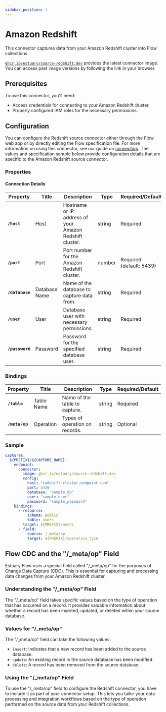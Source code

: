 ```yaml
---
sidebar_position: 1
---
```

# Amazon Redshift

This connector captures data from your Amazon Redshift cluster into Flow collections.

[`ghcr.io/estuary/source-redshift:dev`](https://ghcr.io/estuary/source-redshift:dev) provides the latest connector image. You can access past image versions by following the link in your browser.

## Prerequisites

To use this connector, you'll need:

- Access credentials for connecting to your Amazon Redshift cluster.
- Properly configured IAM roles for the necessary permissions.

## Configuration

You can configure the Redshift source connector either through the Flow web app or by directly editing the Flow specification file. For more information on using this connector, see our guide on [connectors](https://docs.estuary.dev/concepts/connectors/#using-connectors). The values and specification sample below provide configuration details that are specific to the Amazon Redshift source connector.

### Properties

#### Connection Details

| Property        | Title         | Description                                                  | Type    | Required/Default       |
|-----------------|---------------|--------------------------------------------------------------|---------|------------------------|
| **`/host`**     | Host          | Hostname or IP address of your Amazon Redshift cluster.      | string  | Required               |
| **`/port`**     | Port          | Port number for the Amazon Redshift cluster.                 | number  | Required (default: 5439)|
| **`/database`** | Database Name | Name of the database to capture data from.                   | string  | Required               |
| **`/user`**     | User          | Database user with necessary permissions.                    | string  | Required               |
| **`/password`** | Password      | Password for the specified database user.                    | string  | Required               |

### Bindings

| Property          | Title      | Description                    | Type    | Required/Default       |
| ----------------- | ---------- | ------------------------------ | ------- | ---------------------- |
| **`/table`**      | Table Name | Name of the table to capture.   | string  | Required               |
| **`/meta/op`**    | Operation  | Types of operation on records. | string | Optional              |

### Sample

```yaml
captures:
  ${PREFIX}/${CAPTURE_NAME}:
    endpoint:
      connector:
        image: ghcr.io/estuary/source-redshift:dev
        config:
          host: "redshift-cluster.endpoint.com"
          port: 5439
          database: "sample_db"
          user: "sample_user"
          password: "sample_password"
    bindings:
      - resource:
          schema: public
          table: users
        target: ${PREFIX}/users
      - field:
          source: /_meta/op
          target: ${PREFIX}/operation_type
```

## Flow CDC and the "/_meta/op" Field

Estuary Flow uses a special field called "/_meta/op" for the purposes of Change Data Capture (CDC). This is essential for capturing and processing data changes from your Amazon Redshift cluster.

### Understanding the "/_meta/op" Field

The "/_meta/op" field takes specific values based on the type of operation that has occurred on a record. It provides valuable information about whether a record has been inserted, updated, or deleted within your source database.

### Values for "/_meta/op"

The "/_meta/op" field can take the following values:

- `insert`: Indicates that a new record has been added to the source database.
- `update`: An existing record in the source database has been modified.
- `delete`: A record has been removed from the source database.

### Using the "/_meta/op" Field

To use the "/_meta/op" field to configure the Redshift connector, you have to include it as part of your connector setup. This lets you tailor your data processing and integration workflows based on the type of operation performed on the source data from your Redshift collections.
